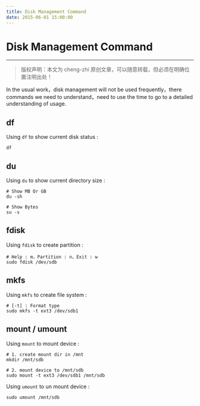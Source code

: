 ```yaml
---
title: Disk Management Command 
date: 2015-06-01 15:00:00
---
```


# Disk Management Command
***
> 版权声明：本文为 cheng-zhi 原创文章，可以随意转载，但必须在明确位置注明出处！ 


In the usual work，disk management will not be used frequently，there commands we need to understand，need to use the time to go to a detailed understanding of usage.

## df
Using `df` to show current disk status :
```
df
```
## du
Using `du` to show current directory size :
```
# Show MB Or GB
du -sh

# Show Bytes
su -s
```

## fdisk
Using `fdisk` to create partition :
```
# Help : m，Partition : n，Exit : w
sudo fdisk /dev/sdb
```

## mkfs
Using `mkfs` to create file system :
```
# [-t] : Format type
sudo mkfs -t ext3 /dev/sdb1
```

## mount / umount
Using `mount` to mount device :
```
# 1. create mount dir in /mnt
mkdir /mnt/sdb

# 2. mount device to /mnt/sdb
sudo mount -t ext3 /dev/sdb1 /mnt/sdb
```

Using `umount` to un mount device :
```
sudo umount /mnt/sdb
```

